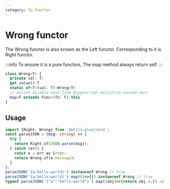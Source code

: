 ```yaml
---
category: fp.functor
---
```


# Wrong functor

The Wrong functor is also known as the Left functor. Corresponding to it is Right functor.

:::info
To ensure it is a pure function, The map method always return self.
:::

```typescript
class Wrong<T> {
  private val: T;
  get value():T
  static of<T>(val: T):Wrong<T>
  // eslint-disable-next-line @typescript-eslint/no-unused-vars
  map<F extends Func>(fn: F):this
}
```

## Usage

```typescript
import {Right, Wrong} from '@utils-plus/core';
const parseJSON = (msg: string) => {
  try {
    return Right.of(JSON.parse(msg));
  } catch (err) {
    const e = err as Error;
    return Wrong.of(e.message);
  }
};
parseJSON('{a:hello-world}') instanceof Wrong // true
parseJSON('{a:hello-world}').map(()=>{}) instanceof Wrong // true
typeof parseJSON('{"a":"hello-world"}').map((obj)=>{return obj.a;}).value // string
```